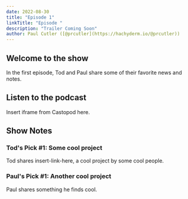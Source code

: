 ```yaml
---
date: 2022-08-30
title: "Episode 1"
linkTitle: "Episode "
description: "Trailer Coming Soon"
author: Paul Cutler ([@prcutler](https://hachyderm.io/@prcutler))
---
```


## Welcome to the show

In the first episode, Tod and Paul share some of their favorite news and notes.

## Listen to the podcast

Insert iframe from Castopod here.

## Show Notes

### Tod's Pick #1: Some cool project
Tod shares insert-link-here, a cool project by some cool people.

### Paul's Pick #1: Another cool project
Paul shares something he finds cool.
